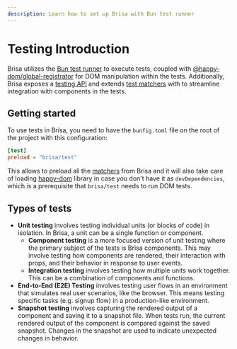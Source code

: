 ```yaml
---
description: Learn how to set up Brisa with Bun test runner
---
```


# Testing Introduction

Brisa utilizes the [Bun test runner](https://bun.sh/docs/cli/test) to execute tests, coupled with [@happy-dom/global-registrator](https://github.com/capricorn86/happy-dom/wiki/Global-Registrator) for DOM manipulation within the tests. Additionally, Brisa exposes a [testing API](/building-your-application/testing/test-api) and extends [test matchers](/building-your-application/testing/matchers) with to streamline integration with components in the tests.

## Getting started

To use tests in Brisa, you need to have the `bunfig.toml` file on the root of the project with this configuration:

```toml
[test]
preload = "brisa/test"
```

This allows to preload all the [matchers](/building-your-application/testing/matchers) from Brisa and it will also take care of loading [happy-dom](https://github.com/capricorn86/happy-dom) library in case you don't have it as `devDependencies`, which is a prerequisite that `brisa/test` needs to run DOM tests.

## Types of tests

- **Unit testing** involves testing individual units (or blocks of code) in isolation. In Brisa, a unit can be a single function or component.
  - **Component testing** is a more focused version of unit testing where the primary subject of the tests is Brisa components. This may involve testing how components are rendered, their interaction with props, and their behavior in response to user events.
  - **Integration testing** involves testing how multiple units work together. This can be a combination of components and functions.
- **End-to-End (E2E) Testing** involves testing user flows in an environment that simulates real user scenarios, like the browser. This means testing specific tasks (e.g. signup flow) in a production-like environment.
- **Snapshot testing** involves capturing the rendered output of a component and saving it to a snapshot file. When tests run, the current rendered output of the component is compared against the saved snapshot. Changes in the snapshot are used to indicate unexpected changes in behavior.
